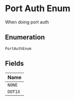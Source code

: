 
# Port Auth Enum

When doing port auth

## Enumeration

`PortAuthEnum`

## Fields

| Name |
|  --- |
| `NONE` |
| `DOT1X` |

